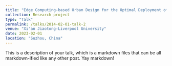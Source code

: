```yaml
---
title: "Edge Computing-based Urban Design for the Optimal Deployment of Roadside Units"
collection: Research project
type: "Talk"
permalink: /talks/2014-02-01-talk-2
venue: "Xi'an Jiaotong-Liverpool University"
date: 2023-02-01
location: "Suzhou, China"
---
```




This is a description of your talk, which is a markdown files that can be all markdown-ified like any other post. Yay markdown!
